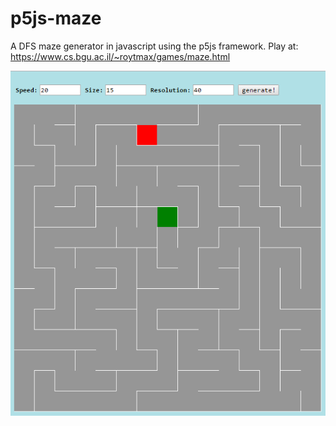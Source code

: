 # p5js-maze
A DFS maze generator in javascript using the p5js framework.
Play at: https://www.cs.bgu.ac.il/~roytmax/games/maze.html

![alt tag](https://raw.githubusercontent.com/imax531/p5js-maze/master/readme-img.png)
